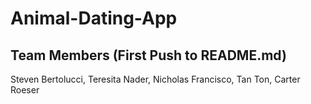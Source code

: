 # Animal-Dating-App
## Team Members (First Push to README.md)
Steven Bertolucci, 
Teresita Nader,
Nicholas Francisco,
Tan Ton,
Carter Roeser
